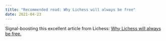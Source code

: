 ```yaml
---
title: "Recommended read: Why Lichess will always be free"
date: 2021-04-23
---
```


Signal-boosting this excellent article from Lichess: [Why Lichess will always be free.][0]

[0]: https://lichess.org/blog/YF-ZORQAACAA89PI/why-lichess-will-always-be-free.
